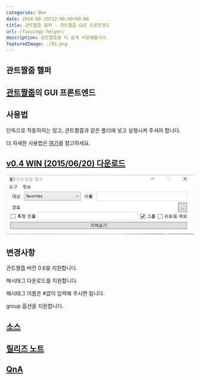 ```yaml
---
categories: Dev
date: 2014-08-29T12:00:00+09:00
title: 관트짤줍 헬퍼 - 관트짤줍 GUI 프론트엔드
url: /favoimgs-helper/
description: 관트짤줍을 더 쉽게 사용해봅시다.
featuredImage: ./01.png
---
```


## 관트짤줍 헬퍼

## [관트짤줍](http://azyu.tumblr.com/post/89925086759/favoimgs)의 GUI 프론트엔드

## 사용법

단독으로 작동하지는 않고, 관트짤줍과 같은 폴더에 넣고 실행시켜 주셔야 합니다.

더 자세한 사용법은 [여기](http://github.com/niceb5y/FavoImgs-Helper/wiki#사용법)를 참고하세요.

## [v0.4 WIN (2015/06/20) 다운로드](https://github.com/niceb5y/FavoImgs-Helper/releases/tag/abc9809)

![스크린샷](01.png)

## 변경사항

관트짤줍 버전 0.6을 지원합니다.

해시태그 다운로드를 지원합니다.

해시태그 이름은 #없이 입력해 주시면 됩니다.

group 옵션을 지원합니다.

## [소스](http://github.com/niceb5y/FavoImgs-Helper)

## [릴리즈 노트](http://github.com/niceb5y/FavoImgs-Helper/wiki/Release-Note)

## [QnA](http://github.com/niceb5y/FavoImgs-Helper/wiki/Q&A)
